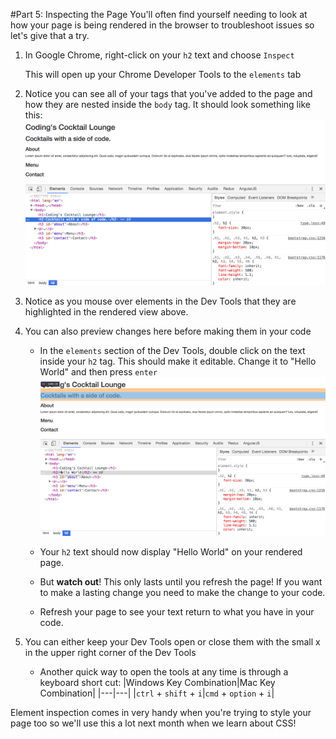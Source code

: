 #Part 5: Inspecting the Page
You'll often find yourself needing to look at how your page is being rendered in the browser to troubleshoot issues so let's give that a try.

1. In Google Chrome, right-click on your `h2` text and choose `Inspect`

    This will open up your Chrome Developer Tools to the `elements` tab
    
2. Notice you can see all of your tags that you've added to the page and how they are nested inside the `body` tag. It should look something like this:
![](assets/devTools.png)

3. Notice as you mouse over elements in the Dev Tools that they are highlighted in the rendered view above.

4. You can also preview changes here before making them in your code
    * In the `elements` section of the Dev Tools, double click on the text inside your `h2` tag. This should make it editable. Change it to "Hello World" and then press `enter` 
![](/assets/devToolEdit.png)

    * Your `h2` text should now display "Hello World" on your rendered page.
    
    * But **watch out**! This only lasts until you refresh the page! If you want to make a lasting change you need to make the change to your code.

    * Refresh your page to see your text return to what you have in your code.
    
5. You can either keep your Dev Tools open or close them with the small x in the upper right corner of the Dev Tools

    * Another quick way to open the tools at any time is through a keyboard short cut:
|Windows Key Combination|Mac Key Combination|
|---|---|
|`ctrl` + `shift` + `i`|`cmd` + `option` + `i`|

Element inspection comes in very handy when you're trying to style your page too so we'll use this a lot next month when we learn about CSS!
